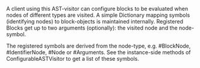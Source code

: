 A client using this AST-visitor can configure blocks to be evaluated when nodes of different types are visited.
A simple Dictionary mapping symbols (identifying nodes) to block-objects is maintained internally.
Registered Blocks get up to two arguments (optionally): the visited node and the node-symbol.

The registered symbols are derived from the node-type, e.g. #BlockNode, #IdentifierNode, #Node or #Arguments.
See the instance-side methods of ConfigurableASTVisitor to get a list of these symbols.
